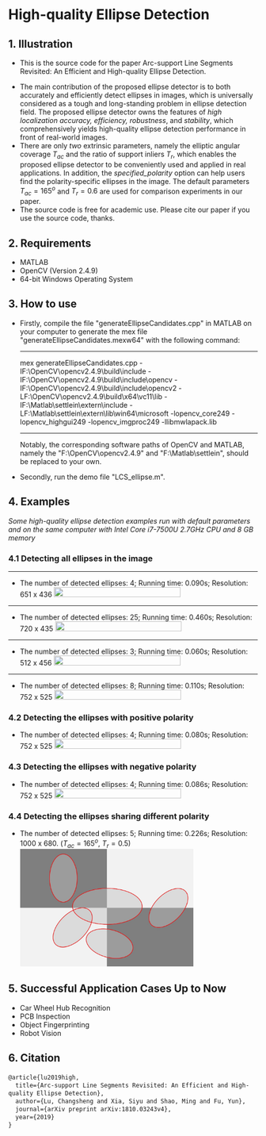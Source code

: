 # High-quality Ellipse Detection
## 1. Illustration
- This is the source code for the paper Arc-support Line Segments Revisited: An Efficient and High-quality Ellipse Detection.
<!-- (https://arxiv.org/abs/1810.03243v4). -->  
- The main contribution of the proposed ellipse detector is to both accurately and efficiently detect ellipses in images, which is universally considered as a tough and long-standing problem in ellipse detection field. The proposed ellipse detector owns the features of *high localization accuracy, efficiency, robustness*, and *stability*, which comprehensively yields high-quality ellipse detection performance in front of real-world images. 
- There are only *two* extrinsic parameters, namely the elliptic angular coverage $T_{ac}$ and the ratio of support inliers $T_{r}$, which enables the proposed ellipse detector to be conveniently used and applied in real applications. In addition, the *specified_polarity* option can help users find the polarity-specific ellipses in the image. The default parameters $T_{ac} = 165^o$ and $T_{r} = 0.6$ are used for comparison experiments in our paper.  
- The source code is free for academic use. Please cite our paper if you use the source code, thanks.

## 2. Requirements
- MATLAB
- OpenCV (Version 2.4.9)
- 64-bit Windows Operating System


## 3. How to use
- Firstly, compile the file "generateEllipseCandidates.cpp" in MATLAB on your computer to generate the mex file "generateEllipseCandidates.mexw64" with the following command:  
  
  ---
  mex generateEllipseCandidates.cpp -IF:\OpenCV\opencv2.4.9\build\include -IF:\OpenCV\opencv2.4.9\build\include\opencv -IF:\OpenCV\opencv2.4.9\build\include\opencv2 -LF:\OpenCV\opencv2.4.9\build\x64\vc11\lib -IF:\Matlab\settlein\extern\include -LF:\Matlab\settlein\extern\lib\win64\microsoft -lopencv_core249 -lopencv_highgui249 -lopencv_imgproc249 -llibmwlapack.lib  
  
  ---
  Notably, the corresponding software paths of OpenCV and MATLAB, namely the "F:\OpenCV\opencv2.4.9\" and "F:\Matlab\settlein\", should be replaced to your own.  
- Secondly, run the demo file "LCS_ellipse.m".


## 4. Examples
*Some high-quality ellipse detection examples run with default parameters and on the same computer with Intel Core i7-7500U 2.7GHz CPU and 8 GB memory*

### 4.1 Detecting all ellipses in the image

---
- The number of detected ellipses: 4; Running time: 0.090s; Resolution: 651 x 436
  <img src="./pics/43_result.jpg" width="73%" height="73%">  
  
---
- The number of detected ellipses: 25; Running time: 0.460s; Resolution: 720 x 435
  <img src="./pics/27_result.jpg" width="73%" height="73%"> 


---
- The number of detected ellipses: 3; Running time: 0.060s; Resolution: 512 x 456
  <img src="./pics/23_result.jpg" width="73%" height="73%"> 


---
- The number of detected ellipses: 8; Running time: 0.110s; Resolution: 752 x 525
  <img src="./pics/666_result.jpg" width="73%" height="73%"> 


### 4.2 Detecting the ellipses with positive polarity  
- The number of detected ellipses: 4; Running time: 0.080s; Resolution: 752 x 525
  <img src="./pics/666_positive.jpg" width="73%" height="73%"> 

### 4.3 Detecting the ellipses with negative polarity
- The number of detected ellipses: 4; Running time: 0.086s; Resolution: 752 x 525
  <img src="./pics/666_negative.jpg" width="73%" height="73%"> 

### 4.4 Detecting the ellipses sharing different polarity  
- The number of detected ellipses: 5; Running time: 0.226s; Resolution: 1000 x 680. ($T_{ac} = 165^{o}$, $T_r = 0.5$)  
  <img src="./pics/different-polarity-detection_all.jpg" width="73%" height="73%"> 


## 5. Successful Application Cases Up to Now
- Car Wheel Hub Recognition
- PCB Inspection
- Object Fingerprinting
- Robot Vision


## 6. Citation
```
@article{lu2019high,
  title={Arc-support Line Segments Revisited: An Efficient and High-quality Ellipse Detection},
  author={Lu, Changsheng and Xia, Siyu and Shao, Ming and Fu, Yun},
  journal={arXiv preprint arXiv:1810.03243v4},
  year={2019}
}
```

